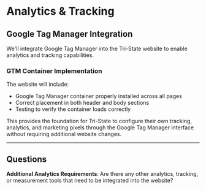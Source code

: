 # Analytics & Tracking

## Google Tag Manager Integration

We'll integrate Google Tag Manager into the Tri-State website to enable analytics and tracking capabilities.

### GTM Container Implementation

The website will include:

-   Google Tag Manager container properly installed across all pages
-   Correct placement in both header and body sections
-   Testing to verify the container loads correctly

This provides the foundation for Tri-State to configure their own tracking, analytics, and marketing pixels through the Google Tag Manager interface without requiring additional website changes.

---

## Questions

**Additional Analytics Requirements**: Are there any other analytics, tracking, or measurement tools that need to be integrated into the website?
